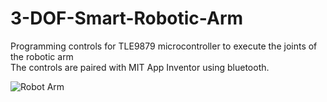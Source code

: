 # 3-DOF-Smart-Robotic-Arm
Programming controls for TLE9879 microcontroller to execute the joints of the robotic arm<br/>
The controls are paired with MIT App Inventor using bluetooth.


![Robot Arm](https://user-images.githubusercontent.com/47893187/185803101-0adfc6e7-b76c-4729-9f88-58f31a729969.PNG)
